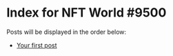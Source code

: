 # Index for NFT World #9500
Posts will be displayed in the order below:

- [Your first post](./001-first.md)

